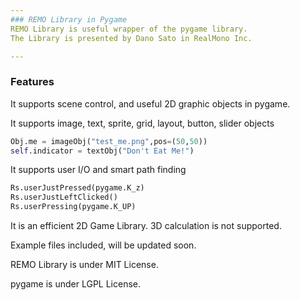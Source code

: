 ```yaml
---
### REMO Library in Pygame 
REMO Library is useful wrapper of the pygame library.
The Library is presented by Dano Sato in RealMono Inc.

---
```

### Features

It supports scene control, and useful 2D graphic objects in pygame.

It supports image, text, sprite, grid, layout, button, slider objects

```python
Obj.me = imageObj("test_me.png",pos=(50,50))
self.indicator = textObj("Don't Eat Me!")
```

It supports user I/O and smart path finding

```python
Rs.userJustPressed(pygame.K_z)
Rs.userJustLeftClicked()
Rs.userPressing(pygame.K_UP)
```


It is an efficient 2D Game Library. 3D calculation is not supported.

Example files included, will be updated soon.

REMO Library is under MIT License.

pygame is under LGPL License.
